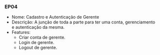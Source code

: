 ### EP04

- Nome: Cadastro e Autenticação de Gerente
- Descrição: A junção de toda a parte para ter uma conta, gerenciamento e autenticação da mesma.
- Features:
    * Criar conta de gerente.
    * Login de gerente.
    * Logout de gerente.